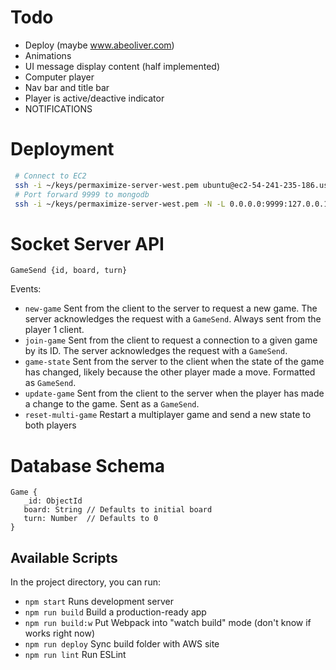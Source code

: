 # Todo
 - Deploy (maybe www.abeoliver.com)
 - Animations
 - UI message display content (half implemented)
 - Computer player
 - Nav bar and title bar
 - Player is active/deactive indicator
 - NOTIFICATIONS
 
# Deployment
```bash
 # Connect to EC2
 ssh -i ~/keys/permaximize-server-west.pem ubuntu@ec2-54-241-235-186.us-west-1.compute.amazonaws.com
 # Port forward 9999 to mongodb
 ssh -i ~/keys/permaximize-server-west.pem -N -L 0.0.0.0:9999:127.0.0.1:27017 ubuntu@ec2-54-241-235-186.us-west-1.compute.amazonaws.com
```
# Socket Server API
`
GameSend {id, board, turn}
`

Events:
 - `new-game` Sent from the client to the server to request a new game. The server acknowledges
 the request with a `GameSend`. Always sent from the player 1 client.
 - `join-game` Sent from the client to request a connection to a given game by its ID. The
 server acknowledges the request with a `GameSend`.
 - `game-state` Sent from the server to the client when the state of the game has changed,
 likely because the other player made a move. Formatted as `GameSend`.
 - `update-game` Sent from the client to the server when the player has made a change to the
 game. Sent as a `GameSend`.
 - `reset-multi-game` Restart a multiplayer game and send a new state to both players
 
 # Database Schema
 ```$xslt
Game {
    _id: ObjectId
    board: String // Defaults to initial board
    turn: Number  // Defaults to 0
}
```
 
 ## Available Scripts
 
 In the project directory, you can run:
 
 - `npm start` Runs development server
 - `npm run build` Build a production-ready app
 - `npm run build:w` Put Webpack into "watch build" mode (don't know if works right now)
 - `npm run deploy` Sync build folder with AWS site
 - `npm run lint` Run ESLint